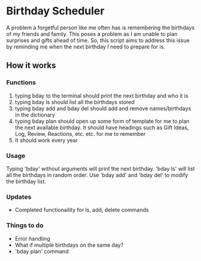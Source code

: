 # Birthday Scheduler

<p>A problem a forgetful person like me often has is remembering the birthdays of my friends and family. This poses a problem as I am unable to plan surprises and gifts ahead of time. So, this script aims to address this issue by reminding me when the next birthday I need to prepare for is.</p>

## How it works
### Functions
<ol>
    <li>typing bday to the terminal should print the next birthday and who it is</li>
    <li>typing bday ls should list all the birthdays stored</li>
    <li>typing bday add and bday del should add and remove names/birthdays in the dictionary</li>
    <li>typing bday plan should open up some form of template for me to plan the next available birthday. It should have headings such as Gift Ideas, Log, Review, Reactions, etc. etc. for me to remember</li>
    <li>It should work every year</li>
</ol>

### Usage
Typing 'bday' without arguments will print the next birthday. 'bday ls' will list all the birthdays in random order. Use 'bday add' and 'bday del' to modify the birthday list.

### Updates
<ul>
    <li>Completed functionaility for ls, add, delete commands</li>
</ul>

### Things to do
- Error handling
- What if multiple birthdays on the same day?
- 'bday plan' command
